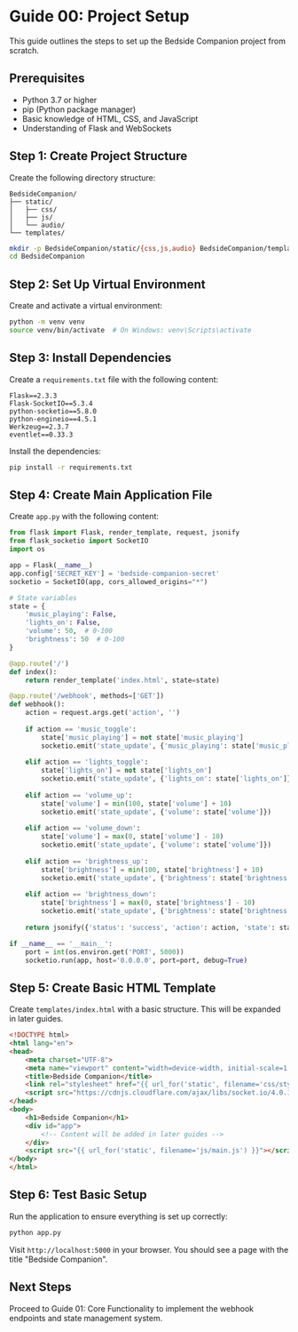 # Guide 00: Project Setup

This guide outlines the steps to set up the Bedside Companion project from scratch.

## Prerequisites

- Python 3.7 or higher
- pip (Python package manager)
- Basic knowledge of HTML, CSS, and JavaScript
- Understanding of Flask and WebSockets

## Step 1: Create Project Structure

Create the following directory structure:

```
BedsideCompanion/
├── static/
│   ├── css/
│   ├── js/
│   └── audio/
└── templates/
```

```bash
mkdir -p BedsideCompanion/static/{css,js,audio} BedsideCompanion/templates
cd BedsideCompanion
```

## Step 2: Set Up Virtual Environment

Create and activate a virtual environment:

```bash
python -m venv venv
source venv/bin/activate  # On Windows: venv\Scripts\activate
```

## Step 3: Install Dependencies

Create a `requirements.txt` file with the following content:

```
Flask==2.3.3
Flask-SocketIO==5.3.4
python-socketio==5.8.0
python-engineio==4.5.1
Werkzeug==2.3.7
eventlet==0.33.3
```

Install the dependencies:

```bash
pip install -r requirements.txt
```

## Step 4: Create Main Application File

Create `app.py` with the following content:

```python
from flask import Flask, render_template, request, jsonify
from flask_socketio import SocketIO
import os

app = Flask(__name__)
app.config['SECRET_KEY'] = 'bedside-companion-secret'
socketio = SocketIO(app, cors_allowed_origins="*")

# State variables
state = {
    'music_playing': False,
    'lights_on': False,
    'volume': 50,  # 0-100
    'brightness': 50  # 0-100
}

@app.route('/')
def index():
    return render_template('index.html', state=state)

@app.route('/webhook', methods=['GET'])
def webhook():
    action = request.args.get('action', '')
    
    if action == 'music_toggle':
        state['music_playing'] = not state['music_playing']
        socketio.emit('state_update', {'music_playing': state['music_playing']})
    
    elif action == 'lights_toggle':
        state['lights_on'] = not state['lights_on']
        socketio.emit('state_update', {'lights_on': state['lights_on']})
    
    elif action == 'volume_up':
        state['volume'] = min(100, state['volume'] + 10)
        socketio.emit('state_update', {'volume': state['volume']})
    
    elif action == 'volume_down':
        state['volume'] = max(0, state['volume'] - 10)
        socketio.emit('state_update', {'volume': state['volume']})
    
    elif action == 'brightness_up':
        state['brightness'] = min(100, state['brightness'] + 10)
        socketio.emit('state_update', {'brightness': state['brightness']})
    
    elif action == 'brightness_down':
        state['brightness'] = max(0, state['brightness'] - 10)
        socketio.emit('state_update', {'brightness': state['brightness']})
    
    return jsonify({'status': 'success', 'action': action, 'state': state})

if __name__ == '__main__':
    port = int(os.environ.get('PORT', 5000))
    socketio.run(app, host='0.0.0.0', port=port, debug=True)
```

## Step 5: Create Basic HTML Template

Create `templates/index.html` with a basic structure. This will be expanded in later guides.

```html
<!DOCTYPE html>
<html lang="en">
<head>
    <meta charset="UTF-8">
    <meta name="viewport" content="width=device-width, initial-scale=1.0">
    <title>Bedside Companion</title>
    <link rel="stylesheet" href="{{ url_for('static', filename='css/style.css') }}">
    <script src="https://cdnjs.cloudflare.com/ajax/libs/socket.io/4.0.1/socket.io.js"></script>
</head>
<body>
    <h1>Bedside Companion</h1>
    <div id="app">
        <!-- Content will be added in later guides -->
    </div>
    <script src="{{ url_for('static', filename='js/main.js') }}"></script>
</body>
</html>
```

## Step 6: Test Basic Setup

Run the application to ensure everything is set up correctly:

```bash
python app.py
```

Visit `http://localhost:5000` in your browser. You should see a page with the title "Bedside Companion".

## Next Steps

Proceed to Guide 01: Core Functionality to implement the webhook endpoints and state management system. 